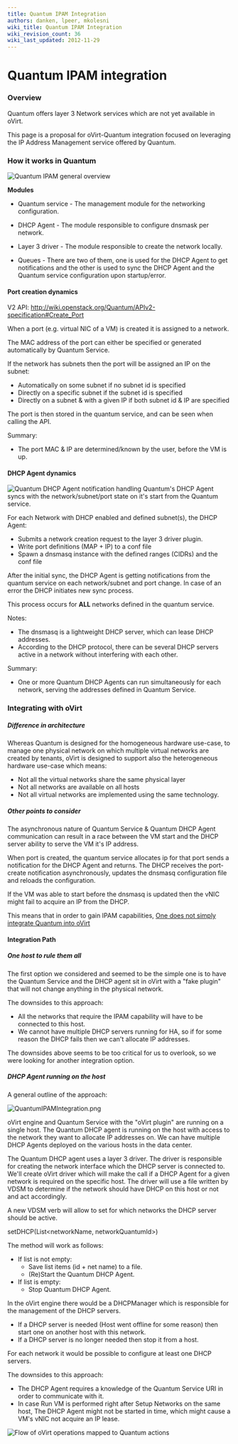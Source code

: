 ```yaml
---
title: Quantum IPAM Integration
authors: danken, lpeer, mkolesni
wiki_title: Quantum IPAM Integration
wiki_revision_count: 36
wiki_last_updated: 2012-11-29
---
```


# Quantum IPAM integration

### Overview

Quantum offers layer 3 Network services which are not yet available in oVirt.

This page is a proposal for oVirt-Quantum integration focused on leveraging the IP Address Management service offered by Quantum.

### How it works in Quantum

![Quantum IPAM general overview](QuantumDHCPOverview.png "Quantum IPAM general overview")

**Modules**

*   Quantum service - The management module for the networking configuration.

<!-- -->

*   DHCP Agent - The module responsible to configure dnsmask per network.

<!-- -->

*   Layer 3 driver - The module responsible to create the network locally.

<!-- -->

*   Queues - There are two of them, one is used for the DHCP Agent to get notifications and the other is used to sync the DHCP Agent and the Quantum service configuration upon startup/error.

#### Port creation dynamics

V2 API: <http://wiki.openstack.org/Quantum/APIv2-specification#Create_Port>

When a port (e.g. virtual NIC of a VM) is created it is assigned to a network.

The MAC address of the port can either be specified or generated automatically by Quantum Service.

If the network has subnets then the port will be assigned an IP on the subnet:

*   Automatically on some subnet if no subnet id is specified
*   Directly on a specific subnet if the subnet id is specified
*   Directly on a subnet & with a given IP if both subnet id & IP are specified

The port is then stored in the quantum service, and can be seen when calling the API.

Summary:

*   The port MAC & IP are determined/known by the user, before the VM is up.

#### DHCP Agent dynamics

![Quantum DHCP Agent notification handling](QuantumDHCPNotifications.png "fig:Quantum DHCP Agent notification handling") Quantum's DHCP Agent syncs with the network/subnet/port state on it's start from the Quantum service.

For each Network with DHCP enabled and defined subnet(s), the DHCP Agent:

*   Submits a network creation request to the layer 3 driver plugin.
*   Write port definitions (MAP + IP) to a conf file
*   Spawn a dnsmasq instance with the defined ranges (CIDRs) and the conf file

After the initial sync, the DHCP Agent is getting notifications from the quantum service on each network/subnet and port change. In case of an error the DHCP initiates new sync process.

This process occurs for **ALL** networks defined in the quantum service.

Notes:

*   The dnsmasq is a lightweight DHCP server, which can lease DHCP addresses.
*   According to the DHCP protocol, there can be several DHCP servers active in a network without interfering with each other.

Summary:

*   One or more Quantum DHCP Agents can run simultaneously for each network, serving the addresses defined in Quantum Service.

### Integrating with oVirt

##### Difference in architecture

Whereas Quantum is designed for the homogeneous hardware use-case, to manage one physical network on which multiple virtual networks are created by tenants, oVirt is designed to support also the heterogeneous hardware use-case which means:

*   Not all the virtual networks share the same physical layer
*   Not all networks are available on all hosts
*   Not all virtual networks are implemented using the same technology.

##### Other points to consider

The asynchronous nature of Quantum Service & Quantum DHCP Agent communication can result in a race between the VM start and the DHCP server ability to serve the VM it's IP address.

When port is created, the quantum service allocates ip for that port sends a notification for the DHCP Agent and returns. The DHCP receives the port-create notification asynchronously, updates the dnsmasq configuration file and reloads the configuration.

If the VM was able to start before the dnsmasq is updated then the vNIC might fail to acquire an IP from the DHCP.

This means that in order to gain IPAM capabilities, [One does not simply integrate Quantum into oVirt](http://memegenerator.net/instance/30762058)

#### Integration Path

##### One host to rule them all

The first option we considered and seemed to be the simple one is to have the Quantum Service and the DHCP agent sit in oVirt with a "fake plugin" that will not change anything in the physical network.

The downsides to this approach:

*   All the networks that require the IPAM capability will have to be connected to this host.
*   We cannot have multiple DHCP servers running for HA, so if for some reason the DHCP fails then we can't allocate IP addresses.

The downsides above seems to be too critical for us to overlook, so we were looking for another integration option.

##### DHCP Agent running on the host

A general outline of the approach:

![](QuantumIPAMIntegration.png "QuantumIPAMIntegration.png")

oVirt engine and Quantum Service with the "oVirt plugin" are running on a single host. The Quantum DHCP agent is running on the host with access to the network they want to allocate IP addresses on. We can have multiple DHCP Agents deployed on the various hosts in the data center.

The Quantum DHCP agent uses a layer 3 driver. The driver is responsible for creating the network interface which the DHCP server is connected to. We'll create oVirt driver which will make the call if a DHCP Agent for a given network is required on the specific host. The driver will use a file written by VDSM to determine if the network should have DHCP on this host or not and act accordingly.

A new VDSM verb will allow to set for which networks the DHCP server should be active.

setDHCP(List<networkName, networkQuantumId>)

The method will work as follows:

*   If list is not empty:
    -   Save list items (id + net name) to a file.
    -   (Re)Start the Quantum DHCP Agent.
*   If list is empty:
    -   Stop Quantum DHCP Agent.

In the oVirt engine there would be a DHCPManager which is responsible for the management of the DHCP servers.

*   If a DHCP server is needed (Host went offline for some reason) then start one on another host with this network.
*   If a DHCP server is no longer needed then stop it from a host.

For each network it would be possible to configure at least one DHCP servers.

The downsides to this approach:

*   The DHCP Agent requires a knowledge of the Quantum Service URI in order to communicate with it.
*   In case Run VM is performed right after Setup Networks on the same host, The DHCP Agent might not be started in time, which might cause a VM's vNIC not acquire an IP lease.

![Flow of oVirt operations mapped to Quantum actions](OVirtQuantumFlow.png "Flow of oVirt operations mapped to Quantum actions")
